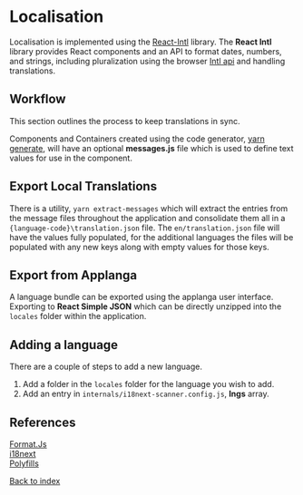# Localisation

Localisation is implemented using the [React-Intl](https://github.com/formatjs/react-intl) library. The **React Intl** library provides React components and an API to format dates, numbers, and strings, including pluralization using the browser [Intl api](https://www.i18next.com/translation-function/formatting) and handling translations.

## Workflow

This section outlines the process to keep translations in sync.

Components and Containers created using the code generator, [yarn generate](scaffolding.md), will have an optional **messages.js** file which is used to define text values for use in the component.

## Export Local Translations

There is a utility, ```yarn extract-messages``` which will extract the entries from the message files throughout the application and consolidate them all in a ```{language-code}\translation.json``` file. The ```en/translation.json``` file will have the values fully populated, for the additional languages the files will be populated with any new keys along with empty values for those keys.  

## Export from Applanga

A language bundle can be exported using the applanga user interface. Exporting to **React Simple JSON** which can be directly unzipped into the ```locales``` folder within the application.

## Adding a language

There are a couple of steps to add a new language.  

1. Add a folder in the ```locales``` folder for the language you wish to add.  
2. Add an entry in ```internals/i18next-scanner.config.js```, **lngs** array.  

## References
[Format.Js](https://formatjs.io/docs/getting-started/installation/)  
[i18next](https://www.i18next.com/)  
[Polyfills](https://formatjs.io/docs/polyfills/)  

[Back to index](../README.md)  
